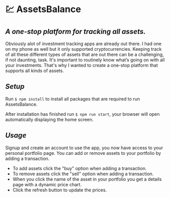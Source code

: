 # 💹 **AssetsBalance**

## **_A one-stop platform for tracking all assets._**

Obviously alot of investment tracking apps are already out there. I had one on my phone as well but it only supported cryptocurrencies. Keeping track of all these different types of assets that are out there can be a challenging, if not daunting, task. It's important to routinely know what’s going on with all your investments. That's why I wanted to create a one-stop platform that supports all kinds of assets.

## **_Setup_**

Run ``$ npm install`` to install all packages that are required to run AssetsBalance.

After installation has finished run ``$ npm run start``, your browser will open automatically displaying the home screen.

## **_Usage_**

Signup and create an account to use the app, you now have access to your personal portfolio page. You can add or remove assets to your portfolio by adding a transaction.

- To add assets click the "buy" option when adding a transaction.
- To remove assets click the "sell" option when adding a transaction.
- When you click the name of the asset in your portfolio you get a details page with a dynamic price chart.
- Click the refresh button to update the prices.
